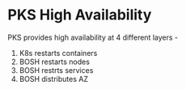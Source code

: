 
# PKS High Availability

PKS provides high availability at 4 different layers -

 1. K8s restarts containers 
 2. BOSH restarts nodes
 3. BOSH restrts services
 4. BOSH distributes AZ

<!--stackedit_data:
eyJoaXN0b3J5IjpbMTM3MDUzOTgyNyw3MzA5OTgxMTZdfQ==
-->